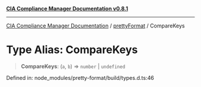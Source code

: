 [**CIA Compliance Manager Documentation v0.8.1**](../../../README.md)

***

[CIA Compliance Manager Documentation](../../../globals.md) / [prettyFormat](../README.md) / CompareKeys

# Type Alias: CompareKeys

> **CompareKeys**: (`a`, `b`) => `number` \| `undefined`

Defined in: node\_modules/pretty-format/build/types.d.ts:46
